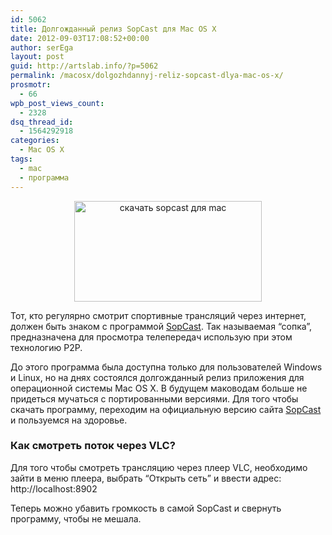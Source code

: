 ```yaml
---
id: 5062
title: Долгожданный релиз SopCast для Mac OS X
date: 2012-09-03T17:08:52+00:00
author: serEga
layout: post
guid: http://artslab.info/?p=5062
permalink: /macosx/dolgozhdannyj-reliz-sopcast-dlya-mac-os-x/
prosmotr:
  - 66
wpb_post_views_count:
  - 2328
dsq_thread_id:
  - 1564292918
categories:
  - Mac OS X
tags:
  - mac
  - программа
---
```

<center>
  <a href="http://img.artslab.info/sopcast_mac_osx.png"><img src="http://img.artslab.info/sopcast_mac_osx-300x161.png" alt="скачать sopcast для mac" title="sopcast_mac_osx" width="300" height="161" class="aligncenter size-medium wp-image-5063" srcset="http://img.artslab.info/sopcast_mac_osx-300x161.png 300w, http://img.artslab.info/sopcast_mac_osx.png 937w" sizes="(max-width: 300px) 100vw, 300px" /></a>
</center>

Тот, кто регулярно смотрит спортивные трансляций через интернет, должен быть знаком с программой [SopCast](http://www.sopcast.com/download/). Так называемая &#8220;сопка&#8221;, предназначена для просмотра телепередач использую при этом технологию P2P.

До этого программа была доступна только для пользователей Windows и Linux, но на днях состоялся долгожданный релиз приложения для операционной системы Mac OS X. В будущем маководам больше не придеться мучаться с портированными версиями. Для того чтобы скачать программу, переходим на официальную версию сайта [SopCast](http://www.sopcast.com/download/) и пользуемся на здоровье.

<!--more-->

### Как смотреть поток через VLC?

Для того чтобы смотреть трансляцию через плеер VLC, необходимо зайти в меню плеера, выбрать &#8220;Открыть сеть&#8221; и ввести адрес: http://localhost:8902

Теперь можно убавить громкость в самой SopCast и свернуть программу, чтобы не мешала.